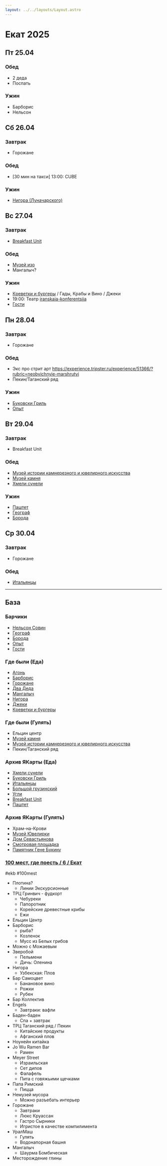 ```yaml
---
layout: ../../layouts/Layout.astro
---
```


# Екат 2025

## Пт 25.04

### Обед

- 2 деда
- Поспать

### Ужин

- Барборис
- Нельсон

## Сб 26.04

### Завтрак

- Горожане

### Обед

- [30 мин на такси] 13:00: CUBE 

### Ужин

- [Нигора (Луначарского)](https://yandex.ru/maps/-/CHRPr86R)

## Вс 27.04

### Завтрак

- [Breakfast Unit](https://yandex.ru/maps/org/breakfast_unit/40267287587/)

### Обед

- [Музей изо](https://yandex.ru/maps/-/CHRTEB6d)
- Мангалыч?

### Ужин

- [Креветки и бургеры](https://yandex.ru/maps/-/CHRPbPlh) / Гады, Крабы и Вино / Джеки
- 19:00: Театр  [iranskaia-konferentsiia](https://afisha.yandex.ru/yekaterinburg/theatre_show/iranskaia-konferentsiia-novaia-aktiorskaia-shkola)
- [Гости](https://yandex.ru/maps/-/CHV7JUN6)	


## Пн 28.04

### Завтрак

- Горожане

### Обед

- Экс про стрит арт https://experience.tripster.ru/experience/51366/?rubric=neobyichnyie-marshrutyi
- Пекин/Таганский ряд

### Ужин

- [Буковски Гриль](https://yandex.ru/maps/org/bukovski_gril/1093916693/)
- [Опыт](https://yandex.ru/maps/-/CHAjMHid)	


## Вт 29.04

### Завтрак

- Breakfast Unit

### Обед

- [Музей истории камнерезного и ювелирного искусства](https://yandex.ru/maps/-/CHRPVZZw)
- [Музей камня](https://yandex.ru/maps/-/CHRPVFnE)
- [Хмели сунели](https://yandex.ru/maps/org/khmeli_suneli/241459593937/)

### Ужин

- [Паштет](https://yandex.ru/maps/-/CHRPrZJ6)
- [Географ](https://yandex.ru/maps/-/CDxju8YG)
- [Борода](https://yandex.ru/maps/-/CHAjMO0S)

## Ср 30.04

### Завтрак

- Горожане

### Обед

- [Итальянцы](https://yandex.ru/maps/org/italyantsy/238260730830/)

---

## База

### Барчики

- [Нельсон Совин](https://yandex.ru/maps/-/CDh1RP61)
- [Географ](https://yandex.ru/maps/-/CDxju8YG)
- [Борода](https://yandex.ru/maps/-/CHAjMO0S)
- [Опыт](https://yandex.ru/maps/-/CHAjMHid)	
- [Гости](https://yandex.ru/maps/-/CHV7JUN6)	

### Где были (Еда)

- [Агонь](https://yandex.ru/maps/-/CHqVqPpb)	    
- [Барборис](https://yandex.ru/maps/-/CHqVuWMJ)    
- [Горожане](https://yandex.ru/maps/-/CHqVyEoE)    
- [Два Деда](https://yandex.ru/maps/-/CHqVu64e)    
- [Мангалыч](https://yandex.ru/maps/-/CHqVuP1s)    
- [Нигора](https://yandex.ru/maps/-/CHqVuMzL)	    
- [Джеки](https://yandex.ru/maps/-/CHRPbDMc)	    
- [Креветки и бургеры](https://yandex.ru/maps/-/CHRPbPlh)	    

### Где были (Гулять)

- Ельцин центр
- [Музей камня](https://yandex.ru/maps/-/CHRPVFnE)
- [Музей истории камнерезного и ювелирного искусства](https://yandex.ru/maps/-/CHRPVZZw)
- Пекин/Таганский ряд

### Архив ЯКарты (Еда)

- [Хмели сунели](https://yandex.ru/maps/org/khmeli_suneli/241459593937/)
- [Буковски Гриль](https://yandex.ru/maps/org/bukovski_gril/1093916693/)
- [Итальянцы](https://yandex.ru/maps/org/italyantsy/238260730830/)
- [Большой грузинский](https://yandex.ru/maps/org/bolshoy_gruzinskiy/82057196252/)
- [Угли](https://yandex.ru/maps/org/ugli/42039683892/)
- [Breakfast Unit](https://yandex.ru/maps/org/breakfast_unit/40267287587/)
- [Паштет](https://yandex.ru/maps/-/CHRPrZJ6)

### Архив ЯКарты (Гулять)

- Храм-на-Крови
- [Музей Ювелирки](https://yandex.ru/maps/-/CCUkNGfclA)
- [Дом Севастьянова](https://yandex.ru/maps/-/CCUkNGCucA) 
- [Смотровая площадка](https://yandex.ru/maps/-/CCUkNGSQ8B)
- [Памятник Гене Букину](https://yandex.ru/maps/-/CCUkNGDshA)

### [100 мест, где поесть / 6 / Екат](https://www.youtube.com/watch?v=OV7zb58MJBU)

#ekb #100mest

- Плотина?
	- Линии Экскурсионные
- ТРЦ Гринвич - фудкорт
	- Чебуреки
	- Папоротник
	- Корейские древестные крибы
	- Ежи
- Ельцин Центр
- Барборис 
	- рыба?
	- Козленок
	- Мусс из Белых грибов
- Можно с Можаевым
- Зверобой
	- Пельмени
	- Дичь: Оленина
- Нигора
	- Узбекская: Плов
- Бар Самоцвет
	- Банановое вино
	- Рожки
	- Рубен
- Бар Коллектив
- Engels
	- Завтраки: вафли
- Баден-баден
	- Спа + завтрак
- ТРЦ Таганский ряд / Пекин
	- Китайские продукты
	- Афганский плов
- Ноунейн китайка
- Jo Wu Ramen Bar 
	- Рамен
-  Meyer Street
	- Израильская
	- Сет дипов
	- Фалафель
	- Пита с говяжьими щечками
- Папа Римский
	- Пицца
- Немузей мусора
	- Можно разъебать интерьер 
- Горожане
	- Завтраки
	- Люкс Круассан
	- Гастро Сырники
	- Игристое в качестве компилимента
- УралМаш
	- Гулять
	- Водонапорная башня
- Мангалыч
	- Шаурма Бомбическая
- Месторождение глины
